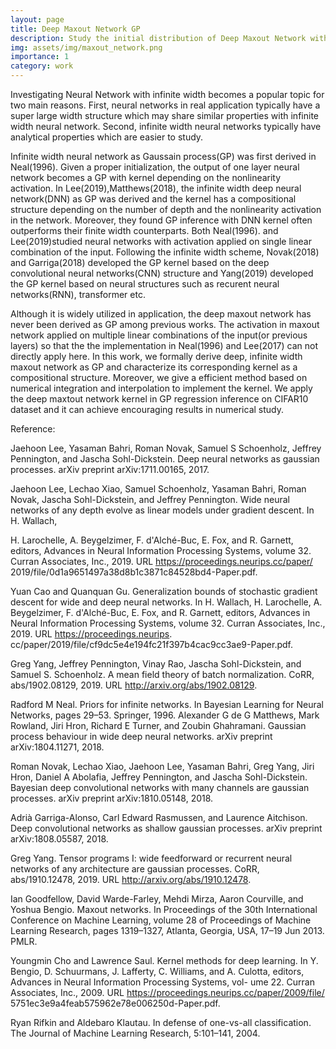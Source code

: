 ```yaml
---
layout: page
title: Deep Maxout Network GP
description: Study the initial distribution of Deep Maxout Network with inifinite width
img: assets/img/maxout_network.png
importance: 1
category: work
---
```


Investigating Neural Network with infinite width becomes a popular topic for two main reasons. First,  neural networks in real application typically have a super large width structure which may share similar properties with infinite width neural network. Second, infinite width neural networks typically have analytical properties which are easier to study. 

Infinite width neural network as Gaussain process(GP) was first derived in Neal(1996). Given a proper initialization, the output of one layer neural network becomes a GP with kernel depending on the nonlinearity activation. In Lee(2019),Matthews(2018), the infinite width deep neural network(DNN) as GP  was derived and the kernel has a compositional structure depending on the number of depth and the nonlinearity activation in the network. Moreover, they found GP inference with DNN kernel often outperforms their finite width counterparts. Both Neal(1996).
and Lee(2019)studied neural networks with activation applied on single linear combination of the input. Following the infinite width scheme,  Novak(2018) and Garriga(2018) developed the
GP kernel based on the 
deep convolutional neural networks(CNN) structure and Yang(2019) developed the
GP kernel based on neural structures such as recurent neural networks(RNN), transformer etc. 

Although it is widely utilized in application, the deep maxout network has never been derived as GP among previous works. The activation in maxout network  applied on multiple linear combinations of the input(or previous layers) so that the the implementation in Neal(1996) and Lee(2017) can not directly apply here.
In this work, we formally derive deep, infinite width maxout network as GP and characterize its corresponding kernel as a compositional structure. Moreover, we give a efficient method based on numerical integration and interpolation to implement the kernel. We apply the deep maxtout network kernel in GP regression inference on CIFAR10 dataset and it can achieve encouraging results in numerical study.

Reference:

Jaehoon Lee, Yasaman Bahri, Roman Novak, Samuel S Schoenholz, Jeffrey Pennington, and Jascha Sohl-Dickstein.
Deep neural networks as gaussian processes. arXiv preprint arXiv:1711.00165, 2017.

Jaehoon Lee, Lechao Xiao, Samuel Schoenholz, Yasaman Bahri, Roman Novak, Jascha Sohl-Dickstein, and Jeffrey
Pennington. Wide neural networks of any depth evolve as linear models under gradient descent. In H. Wallach,

H. Larochelle, A. Beygelzimer, F. d'Alché-Buc, E. Fox, and R. Garnett, editors, Advances in Neural Information
Processing Systems, volume 32. Curran Associates, Inc., 2019. URL https://proceedings.neurips.cc/paper/
2019/file/0d1a9651497a38d8b1c3871c84528bd4-Paper.pdf.

Yuan Cao and Quanquan Gu. Generalization bounds of stochastic gradient descent for wide and deep neural networks.
In H. Wallach, H. Larochelle, A. Beygelzimer, F. d'Alché-Buc, E. Fox, and R. Garnett, editors, Advances in Neural
Information Processing Systems, volume 32. Curran Associates, Inc., 2019. URL https://proceedings.neurips.
cc/paper/2019/file/cf9dc5e4e194fc21f397b4cac9cc3ae9-Paper.pdf.

Greg Yang, Jeffrey Pennington, Vinay Rao, Jascha Sohl-Dickstein, and Samuel S. Schoenholz. A mean field theory of
batch normalization. CoRR, abs/1902.08129, 2019. URL http://arxiv.org/abs/1902.08129.

Radford M Neal. Priors for infinite networks. In Bayesian Learning for Neural Networks, pages 29–53. Springer, 1996.
Alexander G de G Matthews, Mark Rowland, Jiri Hron, Richard E Turner, and Zoubin Ghahramani. Gaussian process
behaviour in wide deep neural networks. arXiv preprint arXiv:1804.11271, 2018.

Roman Novak, Lechao Xiao, Jaehoon Lee, Yasaman Bahri, Greg Yang, Jiri Hron, Daniel A Abolafia, Jeffrey Pennington,
and Jascha Sohl-Dickstein. Bayesian deep convolutional networks with many channels are gaussian processes. arXiv
preprint arXiv:1810.05148, 2018.

Adrià Garriga-Alonso, Carl Edward Rasmussen, and Laurence Aitchison. Deep convolutional networks as shallow
gaussian processes. arXiv preprint arXiv:1808.05587, 2018.

Greg Yang. Tensor programs I: wide feedforward or recurrent neural networks of any architecture are gaussian processes.
CoRR, abs/1910.12478, 2019. URL http://arxiv.org/abs/1910.12478.

Ian Goodfellow, David Warde-Farley, Mehdi Mirza, Aaron Courville, and Yoshua Bengio. Maxout networks. In
Proceedings of the 30th International Conference on Machine Learning, volume 28 of Proceedings of Machine
Learning Research, pages 1319–1327, Atlanta, Georgia, USA, 17–19 Jun 2013. PMLR.

Youngmin Cho and Lawrence Saul. Kernel methods for deep learning. In Y. Bengio, D. Schuurmans,
J. Lafferty, C. Williams, and A. Culotta, editors, Advances in Neural Information Processing Systems, vol-
ume 22. Curran Associates, Inc., 2009. URL https://proceedings.neurips.cc/paper/2009/file/
5751ec3e9a4feab575962e78e006250d-Paper.pdf.

Ryan Rifkin and Aldebaro Klautau. In defense of one-vs-all classification. The Journal of Machine Learning Research,
5:101–141, 2004.

